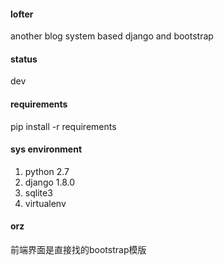 #### lofter
another blog system based django and bootstrap

#### status
dev

#### requirements
pip install -r requirements

#### sys environment
1. python 2.7
2. django 1.8.0
3. sqlite3
4. virtualenv

#### orz
前端界面是直接找的bootstrap模版
